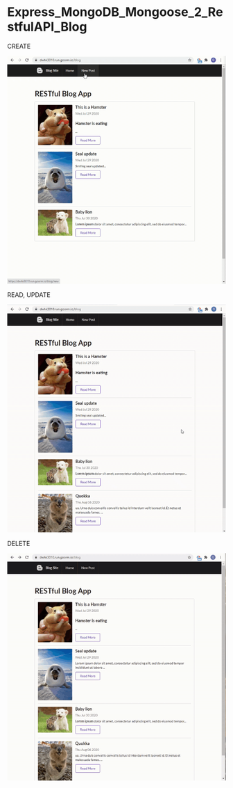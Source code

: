 # Express_MongoDB_Mongoose_2_RestfulAPI_Blog

CREATE

![](https://github.com/DonaldKien/Express_MongoDB_Mongoose_2_RestfulAPI_Blog/blob/master/gif/Create.gif)

READ, UPDATE

![](https://github.com/DonaldKien/Express_MongoDB_Mongoose_2_RestfulAPI_Blog/blob/master/gif/Read%20and%20Update.gif)

DELETE

![](https://github.com/DonaldKien/Express_MongoDB_Mongoose_2_RestfulAPI_Blog/blob/master/gif/Delete.gif)

